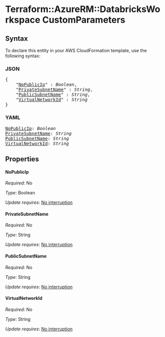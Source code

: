 # Terraform::AzureRM::DatabricksWorkspace CustomParameters

## Syntax

To declare this entity in your AWS CloudFormation template, use the following syntax:

### JSON

<pre>
{
    "<a href="#nopublicip" title="NoPublicIp">NoPublicIp</a>" : <i>Boolean</i>,
    "<a href="#privatesubnetname" title="PrivateSubnetName">PrivateSubnetName</a>" : <i>String</i>,
    "<a href="#publicsubnetname" title="PublicSubnetName">PublicSubnetName</a>" : <i>String</i>,
    "<a href="#virtualnetworkid" title="VirtualNetworkId">VirtualNetworkId</a>" : <i>String</i>
}
</pre>

### YAML

<pre>
<a href="#nopublicip" title="NoPublicIp">NoPublicIp</a>: <i>Boolean</i>
<a href="#privatesubnetname" title="PrivateSubnetName">PrivateSubnetName</a>: <i>String</i>
<a href="#publicsubnetname" title="PublicSubnetName">PublicSubnetName</a>: <i>String</i>
<a href="#virtualnetworkid" title="VirtualNetworkId">VirtualNetworkId</a>: <i>String</i>
</pre>

## Properties

#### NoPublicIp

_Required_: No

_Type_: Boolean

_Update requires_: [No interruption](https://docs.aws.amazon.com/AWSCloudFormation/latest/UserGuide/using-cfn-updating-stacks-update-behaviors.html#update-no-interrupt)

#### PrivateSubnetName

_Required_: No

_Type_: String

_Update requires_: [No interruption](https://docs.aws.amazon.com/AWSCloudFormation/latest/UserGuide/using-cfn-updating-stacks-update-behaviors.html#update-no-interrupt)

#### PublicSubnetName

_Required_: No

_Type_: String

_Update requires_: [No interruption](https://docs.aws.amazon.com/AWSCloudFormation/latest/UserGuide/using-cfn-updating-stacks-update-behaviors.html#update-no-interrupt)

#### VirtualNetworkId

_Required_: No

_Type_: String

_Update requires_: [No interruption](https://docs.aws.amazon.com/AWSCloudFormation/latest/UserGuide/using-cfn-updating-stacks-update-behaviors.html#update-no-interrupt)

